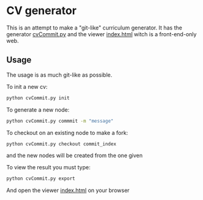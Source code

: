 # CV generator
This is an attempt to make a "git-like" curriculum generator.
It has the generator [cvCommit.py](cvCommit.py) and the viewer [index.html](front-end/index.html) witch is a front-end-only web.

## Usage
The usage is as much git-like as possible.

To init a new cv:
````bash
python cvCommit.py init 
```` 

To generate a new node:
````bash
python cvCommit.py commmit -m "message" 
```` 
To checkout on an existing node to make a fork:
````bash
python cvCommit.py checkout commit_index 
```` 
and the new nodes will be created from the one given

To view the result you must type:
````bash
python cvCommit.py export
```` 
And open the viewer [index.html](front-end/index.html) on your browser